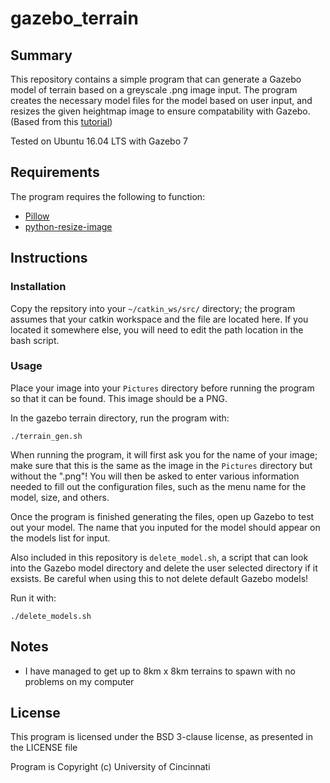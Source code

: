 # gazebo_terrain

## Summary

This repository contains a simple program that can generate a Gazebo model of terrain based on a greyscale .png image input. The program creates the necessary model files for the model based on user input, and resizes the given heightmap image to ensure compatability with Gazebo. (Based from this [tutorial](https://github.com/AS4SR/general_info/wiki/Creating-Heightmaps-for-Gazebo))

Tested on Ubuntu 16.04 LTS with Gazebo 7

## Requirements

The program requires the following to function:
* [Pillow](http://pillow.readthedocs.io/en/3.0.x/index.html)
* [python-resize-image](https://pypi.python.org/pypi/python-resize-image)

## Instructions

### Installation

Copy the repsitory into your `~/catkin_ws/src/` directory; the program assumes that your catkin workspace and the file are located here. If you located it somewhere else, you will need to edit the path location in the bash script.

### Usage

Place your image into your `Pictures` directory before running the program so that it can be found. This image should be a PNG.

In the gazebo terrain directory, run the program with:

```
./terrain_gen.sh
```

When running the program, it will first ask you for the name of your image; make sure that this is the same as the image in the `Pictures` directory but without the ".png"! You will then be asked to enter various information needed to fill out the configuration files, such as the menu name for the model, size, and others.

Once the program is finished generating the files, open up Gazebo to test out your model. The name that you inputed for the model should appear on the models list for input.

Also included in this repository is `delete_model.sh`, a script that can look into the Gazebo model directory and delete the user selected directory if it exsists. Be careful when using this to not delete default Gazebo models!

Run it with:

```
./delete_models.sh
```

## Notes

* I have managed to get up to 8km x 8km terrains to spawn with no problems on my computer

## License

This program is licensed under the BSD 3-clause license, as presented in the LICENSE file

Program is Copyright (c) University of Cincinnati

